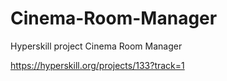 # Cinema-Room-Manager
Hyperskill project Cinema Room Manager

https://hyperskill.org/projects/133?track=1
